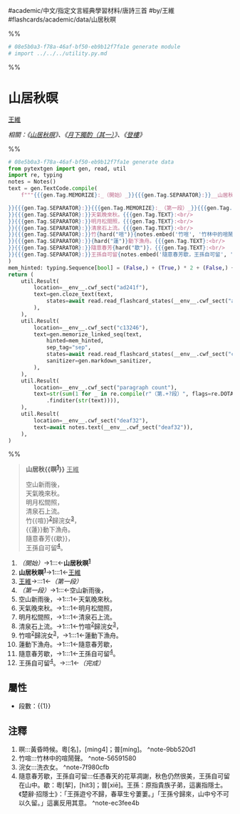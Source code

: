 #academic/中文/指定文言經典學習材料/唐詩三首 #by/王維 #flashcards/academic/data/山居秋暝

%%
```Python
# 08e5b0a3-f78a-46af-bf50-eb9b12f7fa1e generate module
# import ../../../utility.py.md
```
%%

# 山居秋暝
<u>王維</u>

_相關：《[山居秋暝](山居秋暝.md)》、《[月下獨酌（其一）](月下獨酌（其一）.md)》、《[登樓](登樓.md)》_

%%
```Python
# 08e5b0a3-f78a-46af-bf50-eb9b12f7fa1e generate data
from pytextgen import gen, read, util
import re, typing
notes = Notes()
text = gen.TextCode.compile(
	f"""{{{gen.Tag.MEMORIZE}:_（開始）_}}{{{gen.Tag.SEPARATOR}:}}__山居秋{hard(f"暝{notes.embed('暝', '黃昏時候。粵[名]，[ming4]；普[mínɡ]。')}")}__{{{gen.Tag.TEXT}: }}{{{gen.Tag.SEPARATOR}:}}<u>王維</u>{{{gen.Tag.TEXT}:

}}{{{gen.Tag.SEPARATOR}:}}{{{gen.Tag.MEMORIZE}:_（第一段）_}}{{{gen.Tag.SEPARATOR}:}}空山新雨後，{{{gen.Tag.TEXT}:<br/>
}}{{{gen.Tag.SEPARATOR}:}}天氣晚來秋。{{{gen.Tag.TEXT}:<br/>
}}{{{gen.Tag.SEPARATOR}:}}明月松間照，{{{gen.Tag.TEXT}:<br/>
}}{{{gen.Tag.SEPARATOR}:}}清泉石上流。{{{gen.Tag.TEXT}:<br/>
}}{{{gen.Tag.SEPARATOR}:}}竹{hard("喧")}{notes.embed('竹喧', '竹林中的喧鬧聲。')}歸浣女{notes.embed('浣女', '洗衣女。')}，{{{gen.Tag.TEXT}:<br/>
}}{{{gen.Tag.SEPARATOR}:}}{hard("蓮")}動下漁舟。{{{gen.Tag.TEXT}:<br/>
}}{{{gen.Tag.SEPARATOR}:}}隨意春芳{hard("歇")}，{{{gen.Tag.TEXT}:<br/>
}}{{{gen.Tag.SEPARATOR}:}}王孫自可留{notes.embed('隨意春芳歇，王孫自可留', '任憑春天的花草凋謝，秋色仍然很美，王孫自可留在山中。歇：粵[挈]，[hit3]；普[xiē]。王孫：原指貴族子弟，這裏指隱士。《楚辭‧招隱士》：「王孫遊兮不歸，春草生兮萋萋。」「王孫兮歸來，山中兮不可以久留。」這裏反用其意。')}。{{{gen.Tag.SEPARATOR}:}}{{{gen.Tag.MEMORIZE}:_（完成）_}}"""
)
mem_hinted: typing.Sequence[bool] = (False,) + (True,) * 2 + (False,) + (True,) * 8 + (False,)
return (
	util.Result(
		location=__env__.cwf_sect("ad241f"),
		text=gen.cloze_text(text,
			states=await read.read_flashcard_states(__env__.cwf_sect("ad241f")),
		),
	),
	util.Result(
		location=__env__.cwf_sect("c13246"),
		text=gen.memorize_linked_seq(text,
			hinted=mem_hinted,
			sep_tag="sep",
			states=await read.read_flashcard_states(__env__.cwf_sect("c13246")),
			sanitizer=gen.markdown_sanitizer,
		),
	),
	util.Result(
		location=__env__.cwf_sect("paragraph count"),
		text=str(sum(1 for _ in re.compile(r"（第.+?段）", flags=re.DOTALL)
			.finditer(str(text)))),
	),
	util.Result(
		location=__env__.cwf_sect("deaf32"),
		text=await notes.text(__env__.cwf_sect("deaf32")),
	),
)
```
%%

<!--08e5b0a3-f78a-46af-bf50-eb9b12f7fa1e generate section="ad241f"--><!-- The following content is generated at 2023-03-08T14:33:36.500951+08:00. Any edits will be overridden! -->

> __山居秋{{暝<sup>[1](#^note-9bb520d1)</sup>}}__ <u>王維</u>
>
> 空山新雨後，<br/>
> 天氣晚來秋。<br/>
> 明月松間照，<br/>
> 清泉石上流。<br/>
> 竹{{喧}}<sup>[2](#^note-56591580)</sup>歸浣女<sup>[3](#^note-7f980cfb)</sup>，<br/>
> {{蓮}}動下漁舟。<br/>
> 隨意春芳{{歇}}，<br/>
> 王孫自可留<sup>[4](#^note-ec3fee4b)</sup>。 <!--SR:!2023-06-03,66,317!2023-05-20,55,299!2023-06-16,77,319!2023-10-16,168,319-->

<!--/08e5b0a3-f78a-46af-bf50-eb9b12f7fa1e-->

<!--08e5b0a3-f78a-46af-bf50-eb9b12f7fa1e generate section="c13246"--><!-- The following content is generated at 2023-03-08T14:33:36.545922+08:00. Any edits will be overridden! -->

1. _（開始）_→1:::←__山居秋暝<sup>[1](#^note-9bb520d1)</sup>__ <!--SR:!2023-07-27,188,290!2023-11-14,290,310-->
2. __山居秋暝<sup>[1](#^note-9bb520d1)</sup>__→1:::1←<u>王維</u> <!--SR:!2023-07-17,167,250!2023-08-20,189,250-->
3. <u>王維</u>→:::1←_（第一段）_ <!--SR:!2023-06-30,189,310!2024-06-13,411,270-->
4. _（第一段）_→1:::←空山新雨後， <!--SR:!2023-08-01,160,230!2023-07-18,203,310-->
5. 空山新雨後，→1:::1←天氣晚來秋。 <!--SR:!2023-06-28,151,250!2023-08-19,188,250-->
6. 天氣晚來秋。→1:::1←明月松間照， <!--SR:!2023-05-14,76,230!2023-10-01,162,230-->
7. 明月松間照，→1:::1←清泉石上流。 <!--SR:!2023-05-22,132,250!2023-05-25,134,250-->
8. 清泉石上流。→1:::1←竹喧<sup>[2](#^note-56591580)</sup>歸浣女<sup>[3](#^note-7f980cfb)</sup>， <!--SR:!2023-08-02,177,250!2023-06-23,150,250-->
9. 竹喧<sup>[2](#^note-56591580)</sup>歸浣女<sup>[3](#^note-7f980cfb)</sup>，→1:::1←蓮動下漁舟。 <!--SR:!2023-07-06,159,250!2023-05-29,120,230-->
10. 蓮動下漁舟。→1:::1←隨意春芳歇， <!--SR:!2023-10-29,222,250!2023-08-04,178,250-->
11. 隨意春芳歇，→1:::1←王孫自可留<sup>[4](#^note-ec3fee4b)</sup>。 <!--SR:!2024-03-02,343,270!2023-07-18,167,250-->
12. 王孫自可留<sup>[4](#^note-ec3fee4b)</sup>。→:::1←_（完成）_ <!--SR:!2023-06-04,169,310!2023-05-23,147,270-->

<!--/08e5b0a3-f78a-46af-bf50-eb9b12f7fa1e-->

## 屬性

- 段數：{{<!--08e5b0a3-f78a-46af-bf50-eb9b12f7fa1e generate section="paragraph count"--><!-- The following content is generated at 2023-03-01T01:11:58.424419+08:00. Any edits will be overridden! -->1<!--/08e5b0a3-f78a-46af-bf50-eb9b12f7fa1e-->}} <!--SR:!2023-05-22,56,317-->

## 注釋

<!--08e5b0a3-f78a-46af-bf50-eb9b12f7fa1e generate section="deaf32"--><!-- The following content is generated at 2023-03-08T14:33:36.589895+08:00. Any edits will be overridden! -->

1. 暝:::黃昏時候。粵[名]，[ming4]；普[mínɡ]。 ^note-9bb520d1 <!--SR:!2023-05-20,47,260!2023-06-15,76,320-->
2. 竹喧:::竹林中的喧鬧聲。 ^note-56591580 <!--SR:!2023-06-19,42,240!2023-06-18,79,320-->
3. 浣女:::洗衣女。 ^note-7f980cfb <!--SR:!2023-06-07,70,317!2023-06-15,76,319-->
4. 隨意春芳歇，王孫自可留:::任憑春天的花草凋謝，秋色仍然很美，王孫自可留在山中。歇：粵[挈]，[hit3]；普[xiē]。王孫：原指貴族子弟，這裏指隱士。《楚辭‧招隱士》：「王孫遊兮不歸，春草生兮萋萋。」「王孫兮歸來，山中兮不可以久留。」這裏反用其意。 ^note-ec3fee4b <!--SR:!2023-06-10,50,221!2023-05-24,54,301-->

<!--/08e5b0a3-f78a-46af-bf50-eb9b12f7fa1e-->
